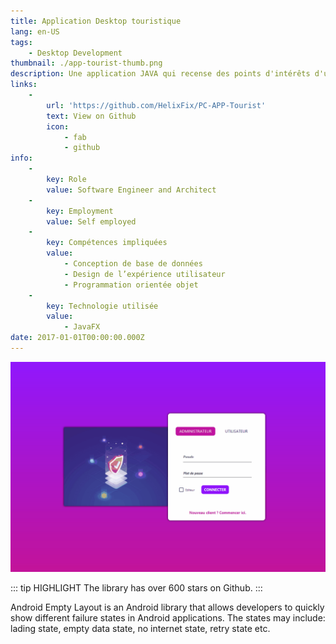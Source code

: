 ```yaml
---
title: Application Desktop touristique
lang: en-US
tags:
    - Desktop Development
thumbnail: ./app-tourist-thumb.png
description: Une application JAVA qui recense des points d'intérêts d'une ville.
links:
    -
        url: 'https://github.com/HelixFix/PC-APP-Tourist'
        text: View on Github
        icon:
            - fab
            - github
info:
    -
        key: Role
        value: Software Engineer and Architect
    -
        key: Employment
        value: Self employed
    -
        key: Compétences impliquées
        value:
            - Conception de base de données
            - Design de l’expérience utilisateur
            - Programmation orientée objet
    -
        key: Technologie utilisée
        value:
            - JavaFX
date: 2017-01-01T00:00:00.000Z
---
```

![An image](/StageTwo.gif)

::: tip HIGHLIGHT
The library has over 600 stars on Github.
:::

Android Empty Layout is an Android library that allows developers to quickly show different failure states in Android applications. The states may include: lading state, empty data state, no internet state, retry state etc.
